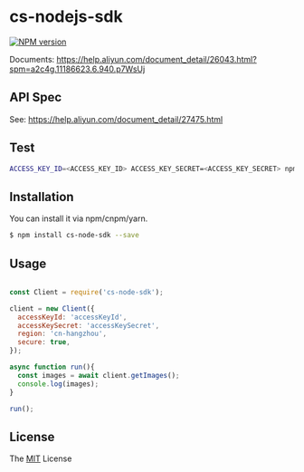 # cs-nodejs-sdk

[![NPM version][npm-image]][npm-url]

[npm-image]: https://img.shields.io/npm/v/cs-node-sdk.svg?style=flat-square
[npm-url]: https://www.npmjs.com/package/cs-node-sdk

Documents: https://help.aliyun.com/document_detail/26043.html?spm=a2c4g.11186623.6.940.p7WsUj

## API Spec

See: https://help.aliyun.com/document_detail/27475.html

## Test

```sh
ACCESS_KEY_ID=<ACCESS_KEY_ID> ACCESS_KEY_SECRET=<ACCESS_KEY_SECRET> npm run test
```

## Installation

You can install it via npm/cnpm/yarn.

```sh
$ npm install cs-node-sdk --save
```

## Usage

```js

const Client = require('cs-node-sdk');

client = new Client({
  accessKeyId: 'accessKeyId',
  accessKeySecret: 'accessKeySecret',
  region: 'cn-hangzhou',
  secure: true,
});

async function run(){
  const images = await client.getImages();
  console.log(images);
}

run();
```

## License

The [MIT](LICENSE) License
